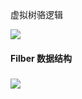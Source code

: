 虚拟树骆逻辑

![](https://cdn.nlark.com/yuque/__puml/8721e07cd9f7e5c03c9e7da5c535a24a.svg)

#### Filber 数据结构
### ![](https://alidocs.oss-cn-zhangjiakou.aliyuncs.com/res/jP2lRX1YJkPJq8g5/img/14db9b99-4bc8-46b6-b459-ea7c4d371c04.png)
